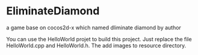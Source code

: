 EliminateDiamond
================

a game base on cocos2d-x which named dliminate diamond by author


You can use the HelloWorld projet to build this project. 
Just replace the file HelloWorld.cpp and HelloWorld.h.
The add images to resource directory.
